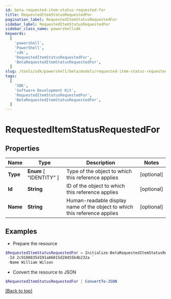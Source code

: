 ```yaml
---
id: beta-requested-item-status-requested-for
title: RequestedItemStatusRequestedFor
pagination_label: RequestedItemStatusRequestedFor
sidebar_label: RequestedItemStatusRequestedFor
sidebar_class_name: powershellsdk
keywords:
  [
    'powershell',
    'PowerShell',
    'sdk',
    'RequestedItemStatusRequestedFor',
    'BetaRequestedItemStatusRequestedFor',
  ]
slug: /tools/sdk/powershell/beta/models/requested-item-status-requested-for
tags:
  [
    'SDK',
    'Software Development Kit',
    'RequestedItemStatusRequestedFor',
    'BetaRequestedItemStatusRequestedFor',
  ]
---
```


# RequestedItemStatusRequestedFor

## Properties

| Name | Type | Description | Notes |
| --- | --- | --- | --- |
| **Type** | **Enum** [ "IDENTITY" ] | Type of the object to which this reference applies | [optional] |
| **Id** | **String** | ID of the object to which this reference applies | [optional] |
| **Name** | **String** | Human-readable display name of the object to which this reference applies | [optional] |

## Examples

- Prepare the resource

```powershell
$RequestedItemStatusRequestedFor = Initialize-BetaRequestedItemStatusRequestedFor  -Type IDENTITY `
 -Id 2c9180835d191a86015d28455b4b232a `
 -Name William Wilson
```

- Convert the resource to JSON

```powershell
$RequestedItemStatusRequestedFor | ConvertTo-JSON
```

[[Back to top]](#)
